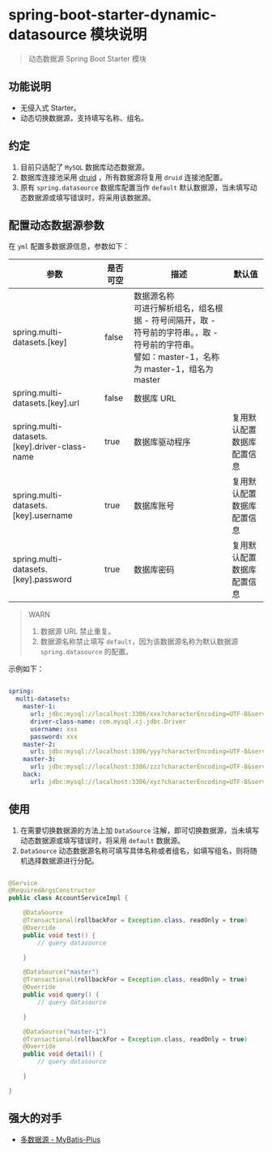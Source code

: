 # spring-boot-starter-dynamic-datasource 模块说明

> 动态数据源 Spring Boot Starter 模块

## 功能说明

* 无侵入式 Starter。
* 动态切换数据源，支持填写名称、组名。

## 约定

1. 目前只适配了 `MySQL` 数据库动态数据源。
2. 数据库连接池采用 [druid](https://github.com/alibaba/druid/wiki/%E6%96%B0%E6%89%8B%E6%8C%87%E5%8D%97) ，所有数据源将复用 `druid` 连接池配置。
3. 原有 `spring.datasource` 数据库配置当作 `default` 默认数据源，当未填写动态数据源或填写错误时，将采用该数据源。

## 配置动态数据源参数

在 `yml` 配置多数据源信息，参数如下：

|参数|是否可空|描述|默认值|
|---|---|---|---|
|spring.multi-datasets.[key]|false|数据源名称 <br> 可进行解析组名，组名根据 - 符号间隔开，取 - 符号前的字符串。，取 - 符号前的字符串。<br> 譬如：master-1，名称为 master-1，组名为 master||
|spring.multi-datasets.[key].url|false|数据库 URL||
|spring.multi-datasets.[key].driver-class-name|true|数据库驱动程序|复用默认配置数据库配置信息|
|spring.multi-datasets.[key].username|true|数据库账号|复用默认配置数据库配置信息|
|spring.multi-datasets.[key].password|true|数据库密码|复用默认配置数据库配置信息|

> WARN
>
> 1. 数据源 URL 禁止重复。
> 2. 数据源名称禁止填写 `default`，因为该数据源名称为默认数据源 `spring.datasource` 的配置。

示例如下：

```yml

spring:
  multi-datasets:
    master-1:
      url: jdbc:mysql://localhost:3306/xxx?characterEncoding=UTF-8&serverTimezone=Asia/Shanghai&useSSL=false&a=1
      driver-class-name: com.mysql.cj.jdbc.Driver
      username: xxx
      password: xxx
    master-2:
      url: jdbc:mysql://localhost:3306/yyy?characterEncoding=UTF-8&serverTimezone=Asia/Shanghai&useSSL=false&a=2
    master-3:
      url: jdbc:mysql://localhost:3306/zzz?characterEncoding=UTF-8&serverTimezone=Asia/Shanghai&useSSL=false&a=3
    back:
      url: jdbc:mysql://localhost:3306/xyz?characterEncoding=UTF-8&serverTimezone=Asia/Shanghai&useSSL=false&a=4

```

## 使用

1. 在需要切换数据源的方法上加 `DataSource` 注解，即可切换数据源，当未填写动态数据源或填写错误时，将采用 `default` 数据源。
2. `DataSource` 动态数据源名称可填写具体名称或者组名，如填写组名，则将随机选择数据源进行分配。

```java

@Service
@RequiredArgsConstructor
public class AccountServiceImpl {

    @DataSource
    @Transactional(rollbackFor = Exception.class, readOnly = true)
    @Override
    public void test() {
        // query datasource

    }

    @DataSource("master")
    @Transactional(rollbackFor = Exception.class, readOnly = true)
    @Override
    public void query() {
        // query datasource

    }

    @DataSource("master-1")
    @Transactional(rollbackFor = Exception.class, readOnly = true)
    @Override
    public void detail() {
        // query datasource

    }

}

```

## 强大的对手

* [多数据源 - MyBatis-Plus](https://www.mybatis-plus.com/guide/dynamic-datasource.html#%E6%96%87%E6%A1%A3-documentation)

